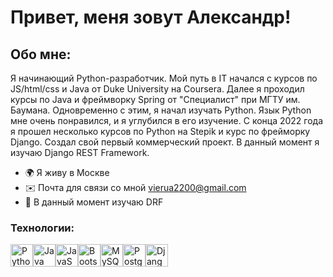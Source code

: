 Привет, меня зовут Александр!
=============================

Обо мне:
--------

Я начинающий Python-разработчик. Мой путь в IT начался с курсов по JS/html/css и Java от Duke University на Coursera. Далее я проходил курсы по Java и фреймворку Spring от "Специалист" при МГТУ им. Баумана. Одновременно с этим, я начал изучать Python. Язык Python мне очень понравился, и я углубился в его изучение. С конца 2022 года я прошел несколько курсов по Python на Stepik и курс по фрейморку Django. Создал свой первый коммерческий проект. В данный момент я изучаю Django REST Framework.

* 🌍  Я живу в Москве
* ✉️  Почта для связи со мной [vierua2200@gmail.com](mailto:vierua2200@gmail.com)
* 🧠  В данный момент изучаю DRF

### Технологии:

<p align="left">
<a href="https://www.python.org/" target="_blank" rel="noreferrer"><img src="https://raw.githubusercontent.com/danielcranney/readme-generator/main/public/icons/skills/python-colored.svg" width="36" height="36" alt="Python" /></a><a href="https://www.oracle.com/java/" target="_blank" rel="noreferrer"><img src="https://raw.githubusercontent.com/danielcranney/readme-generator/main/public/icons/skills/java-colored.svg" width="36" height="36" alt="Java" /></a><a href="https://developer.mozilla.org/en-US/docs/Web/JavaScript" target="_blank" rel="noreferrer"><img src="https://raw.githubusercontent.com/danielcranney/readme-generator/main/public/icons/skills/javascript-colored.svg" width="36" height="36" alt="JavaScript" /></a><a href="https://getbootstrap.com/" target="_blank" rel="noreferrer"><img src="https://raw.githubusercontent.com/danielcranney/readme-generator/main/public/icons/skills/bootstrap-colored.svg" width="36" height="36" alt="Bootstrap" /></a><a href="https://www.mysql.com/" target="_blank" rel="noreferrer"><img src="https://raw.githubusercontent.com/danielcranney/readme-generator/main/public/icons/skills/mysql-colored.svg" width="36" height="36" alt="MySQL" /></a><a href="https://www.postgresql.org/" target="_blank" rel="noreferrer"><img src="https://raw.githubusercontent.com/danielcranney/readme-generator/main/public/icons/skills/postgresql-colored.svg" width="36" height="36" alt="PostgreSQL" /></a><a href="https://www.djangoproject.com/" target="_blank" rel="noreferrer"><img src="https://raw.githubusercontent.com/danielcranney/readme-generator/main/public/icons/skills/django-colored.svg" width="36" height="36" alt="Django" /></a>
</p>
